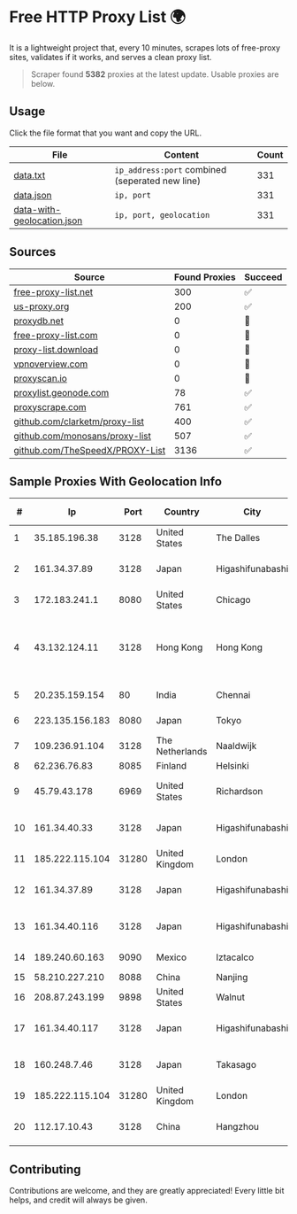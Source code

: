 
# Free HTTP Proxy List 🌍

It is a lightweight project that, every 10 minutes, scrapes lots of free-proxy sites, validates if it works, and serves a clean proxy list.


> Scraper found **5382** proxies at the latest update. Usable proxies are below.

## Usage

Click the file format that you want and copy the URL.


|File|Content|Count|
|----|-------|-----|
|[data.txt](https://raw.githubusercontent.com/themiralay/Proxy-List-World/master/data.txt)|`ip_address:port` combined (seperated new line)|331|
|[data.json](https://raw.githubusercontent.com/themiralay/Proxy-List-World/master/data.json)|`ip, port`|331|
|[data-with-geolocation.json](https://raw.githubusercontent.com/themiralay/Proxy-List-World/master/data-with-geolocation.json)|`ip, port, geolocation`|331|

## Sources

|Source|Found Proxies|Succeed|
|------|-------------|-------|
|[free-proxy-list.net](https://free-proxy-list.net)|300|✅|
|[us-proxy.org](https://www.us-proxy.org)|200|✅|
|[proxydb.net](http://proxydb.net)|0|🚫|
|[free-proxy-list.com](https://free-proxy-list.com/?page=&port=&type%5B%5D=http&type%5B%5D=https&up_time=0&search=Search)|0|🚫|
|[proxy-list.download](https://www.proxy-list.download/HTTP)|0|🚫|
|[vpnoverview.com](https://vpnoverview.com/privacy/anonymous-browsing/free-proxy-servers)|0|🚫|
|[proxyscan.io](https://www.proxyscan.io)|0|🚫|
|[proxylist.geonode.com](https://proxylist.geonode.com/api/proxy-list?limit=300&page=1&sort_by=lastChecked&sort_type=desc&protocols=http,https)|78|✅|
|[proxyscrape.com](https://api.proxyscrape.com/v2/?request=displayproxies&protocol=http&timeout=10000&country=all&ssl=all&anonymity=all)|761|✅|
|[github.com/clarketm/proxy-list](https://raw.githubusercontent.com/clarketm/proxy-list/master/proxy-list-raw.txt)|400|✅|
|[github.com/monosans/proxy-list](https://raw.githubusercontent.com/monosans/proxy-list/main/proxies/http.txt)|507|✅|
|[github.com/TheSpeedX/PROXY-List](https://raw.githubusercontent.com/TheSpeedX/PROXY-List/master/http.txt)|3136|✅|


## Sample Proxies With Geolocation Info

|#|Ip|Port|Country|City|Internet Service Provider|
|-|--|----|-------|----|-------------------------|
|1|35.185.196.38|3128|United States|The Dalles|Google LLC|
|2|161.34.37.89|3128|Japan|Higashifunabashi|NTT PC Communications, Inc.|
|3|172.183.241.1|8080|United States|Chicago|Microsoft|
|4|43.132.124.11|3128|Hong Kong|Hong Kong|Shenzhen Tencent Computer Systems Company Limited|
|5|20.235.159.154|80|India|Chennai|Microsoft Corporation|
|6|223.135.156.183|8080|Japan|Tokyo|So-net Corporation|
|7|109.236.91.104|3128|The Netherlands|Naaldwijk|WorldStream B.V.|
|8|62.236.76.83|8085|Finland|Helsinki|DNA Oyj|
|9|45.79.43.178|6969|United States|Richardson|Akamai Technologies, Inc.|
|10|161.34.40.33|3128|Japan|Higashifunabashi|NTT PC Communications, Inc.|
|11|185.222.115.104|31280|United Kingdom|London|Netwise Hosting Ltd|
|12|161.34.37.89|3128|Japan|Higashifunabashi|NTT PC Communications, Inc.|
|13|161.34.40.116|3128|Japan|Higashifunabashi|NTT PC Communications, Inc.|
|14|189.240.60.163|9090|Mexico|Iztacalco|Uninet S.A. de C.V.|
|15|58.210.227.210|8088|China|Nanjing|Chinanet|
|16|208.87.243.199|9898|United States|Walnut|Psychz Networks|
|17|161.34.40.117|3128|Japan|Higashifunabashi|NTT PC Communications, Inc.|
|18|160.248.7.46|3128|Japan|Takasago|NTT PC Communications, Inc.|
|19|185.222.115.104|31280|United Kingdom|London|Netwise Hosting Ltd|
|20|112.17.10.43|3128|China|Hangzhou|China Mobile Communications Corporation|



## Contributing

Contributions are welcome, and they are greatly appreciated! Every
little bit helps, and credit will always be given.

